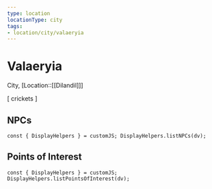 ```yaml
---
type: location
locationType: city
tags: 
- location/city/valaeryia
---
```


# Valaeryia
City, [Location::[[Dilandil]]]

\[ crickets \]

## NPCs

```dataviewjs
const { DisplayHelpers } = customJS; DisplayHelpers.listNPCs(dv);
```

## Points of Interest

```dataviewjs
const { DisplayHelpers } = customJS; DisplayHelpers.listPointsOfInterest(dv);
```
